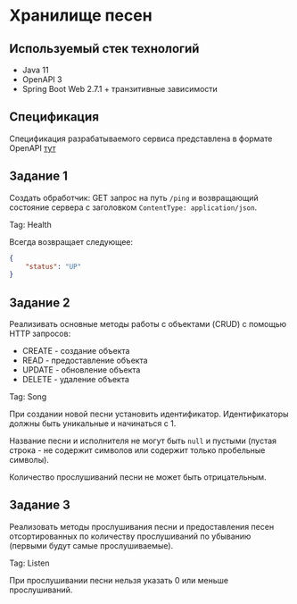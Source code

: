 # Хранилище песен

## Используемый стек технологий

- Java 11
- OpenAPI 3
- Spring Boot Web 2.7.1 + транзитивные зависимости

## Спецификация

Спецификация разрабатываемого сервиса представлена в формате OpenAPI [тут](1_1_rest_stateful.yaml)

## Задание 1

Создать обработчик: GET запрос на путь `/ping` и возвращающий
состояние сервера с заголовком `ContentType: application/json`.

Tag: Health

Всегда возвращает следующее:

```json
{
    "status": "UP"
}
```

## Задание 2

Реализивать основные методы работы с объектами (CRUD) с помощью HTTP запросов:

- CREATE - создание объекта
- READ - предоставление объекта
- UPDATE - обновление объекта
- DELETE - удаление объекта

Tag: Song

При создании новой песни установить идентификатор.
Идентификаторы должны быть уникальные и начинаться с 1.

Название песни и исполнителя не могут быть `null` и пустыми
(пустая строка - не содержит символов или содержит только пробельные символы).

Количество прослушиваний песни не может быть отрицательным.

## Задание 3

Реализовать методы прослушивания песни и предоставления песен отсортированных
по количеству прослушиваний по убыванию (первыми будут самые прослушиваемые).

Tag: Listen

При прослушивании песни нельзя указать 0 или меньше прослушиваний.
